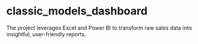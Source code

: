 # classic_models_dashboard
 The project leverages Excel and  Power BI to transform raw sales data into insightful, user-friendly reports.
